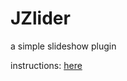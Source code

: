 # JZlider
a simple slideshow plugin

instructions: <a href="https://jinntser.github.io/JZlider">here</a>